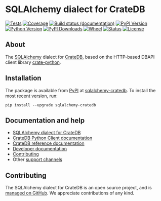 # SQLAlchemy dialect for CrateDB

[![Tests](https://github.com/crate/sqlalchemy-cratedb/actions/workflows/tests.yml/badge.svg)](https://github.com/crate/sqlalchemy-cratedb/actions/workflows/tests.yml)
[![Coverage](https://codecov.io/gh/crate/sqlalchemy-cratedb/branch/main/graph/badge.svg)](https://app.codecov.io/gh/crate/sqlalchemy-cratedb)
[![Build status (documentation)](https://readthedocs.org/projects/sqlalchemy-cratedb/badge/)](https://cratedb.com/docs/sqlalchemy-cratedb/)
[![PyPI Version](https://img.shields.io/pypi/v/sqlalchemy-cratedb.svg)](https://pypi.org/project/sqlalchemy-cratedb/)
[![Python Version](https://img.shields.io/pypi/pyversions/sqlalchemy-cratedb.svg)](https://pypi.org/project/sqlalchemy-cratedb/)
[![PyPI Downloads](https://pepy.tech/badge/sqlalchemy-cratedb/month)](https://pepy.tech/project/sqlalchemy-cratedb/)
[![Wheel](https://img.shields.io/pypi/wheel/sqlalchemy-cratedb.svg)](https://pypi.org/project/sqlalchemy-cratedb/)
[![Status](https://img.shields.io/pypi/status/sqlalchemy-cratedb.svg)](https://pypi.org/project/sqlalchemy-cratedb/)
[![License](https://img.shields.io/pypi/l/sqlalchemy-cratedb.svg)](https://pypi.org/project/sqlalchemy-cratedb/)


## About

The [SQLAlchemy] dialect for [CrateDB], based on the HTTP-based DBAPI client
library [crate-python].

## Installation

The package is available from [PyPI] at [sqlalchemy-cratedb]. 
To install the most recent version, run:
```shell
pip install --upgrade sqlalchemy-cratedb
```

## Documentation and help

- [SQLAlchemy dialect for CrateDB](https://cratedb.com/docs/sqlalchemy-cratedb/)
- [CrateDB Python Client documentation](https://cratedb.com/docs/python/)
- [CrateDB reference documentation](https://cratedb.com/docs/reference/)
- [Developer documentation](DEVELOP.md)
- [Contributing](CONTRIBUTING.md)
- Other [support channels](https://cratedb.com/support)

## Contributing

The SQLAlchemy dialect for CrateDB is an open source project, and is
[managed on GitHub](https://github.com/crate/sqlalchemy-cratedb). We
appreciate contributions of any kind.


[CrateDB]: https://github.com/crate/crate
[crate-python]: https://github.com/crate/crate-python
[SQLAlchemy]: https://www.sqlalchemy.org
[sqlalchemy-cratedb]: https://pypi.org/project/sqlalchemy-cratedb/
[PyPI]: https://pypi.org/
